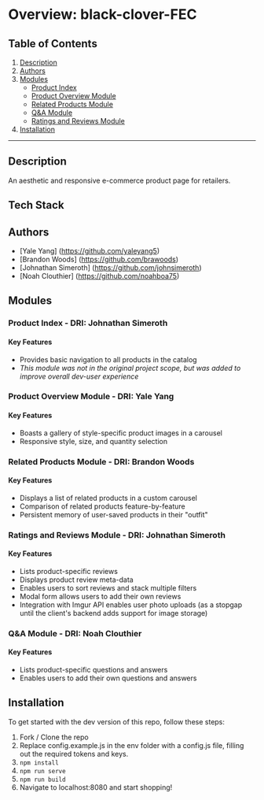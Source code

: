 # Overview: black-clover-FEC

## Table of Contents
<!-- QUESTIONING IF WE WANT THIS.. makes it look like the readme is longer than it is, which might discourage acutally reading it. -->
1. [Description](https://github.com/Black-Clover-FEC/black-clover-FEC#description)
2. [Authors](https://github.com/Black-Clover-FEC/black-clover-FEC#authors)
3. [Modules](https://github.com/Black-Clover-FEC/black-clover-FEC#modules)
   * [Product Index](https://github.com/Black-Clover-FEC/black-clover-FEC#product-index)
   * [Product Overview Module](https://github.com/Black-Clover-FEC/black-clover-FEC#product-overview-module)
   * [Related Products Module](https://github.com/Black-Clover-FEC/black-clover-FEC#Related-Products-Module)
   * [Q&A Module](https://github.com/Black-Clover-FEC/black-clover-FEC#Q%26A-Module)
   * [Ratings and Reviews Module](https://github.com/Black-Clover-FEC/black-clover-FEC#Ratings-and-Reviews-Module)
4. [Installation](https://github.com/Black-Clover-FEC/black-clover-FEC#installation)

---

## Description
An aesthetic and responsive e-commerce product page for retailers.

## Tech Stack
<!-- REPLACE THESE WITH BADGES
* Javascript (ES5/ES6)
* HTML5
* CSS3
* React-Router
* Styled-Components
* Express
* Axios
* AWS EC2
-->

## Authors
* [Yale Yang] (https://github.com/yaleyang5)
* [Brandon Woods] (https://github.com/brawoods)
* [Johnathan Simeroth] (https://github.com/johnsimeroth)
* [Noah Clouthier] (https://github.com/noahboa75)

## Modules
### Product Index - DRI: Johnathan Simeroth
#### Key Features
* Provides basic navigation to all products in the catalog
* *This module was not in the original project scope, but was added to improve overall dev-user experience*
<!-- insert gif of this feature in use here -->

### Product Overview Module - DRI: Yale Yang
#### Key Features
* Boasts a gallery of style-specific product images in a carousel
* Responsive style, size, and quantity selection
<!-- insert gif of this feature in use here -->

### Related Products Module - DRI: Brandon Woods
#### Key Features
* Displays a list of related products in a custom carousel
* Comparison of related products feature-by-feature
* Persistent memory of user-saved products in their "outfit"
<!-- insert gif of this feature in use here -->

### Ratings and Reviews Module - DRI: Johnathan Simeroth
#### Key Features
* Lists product-specific reviews
* Displays product review meta-data
* Enables users to sort reviews and stack multiple filters
* Modal form allows users to add their own reviews
* Integration with Imgur API enables user photo uploads (as a stopgap until the client's backend adds support for image storage)
<!-- insert gif of this feature in use here -->

### Q&A Module - DRI: Noah Clouthier
#### Key Features
* Lists product-specific questions and answers
* Enables users to add their own questions and answers
<!-- insert gif of this feature in use here -->


## Installation
To get started with the dev version of this repo, follow these steps:
1. Fork / Clone the repo
2. Replace config.example.js in the env folder with a config.js file, filling out the required tokens and keys.
3. `npm install`
4. `npm run serve`
5. `npm run build`
6. Navigate to localhost:8080 and start shopping!
